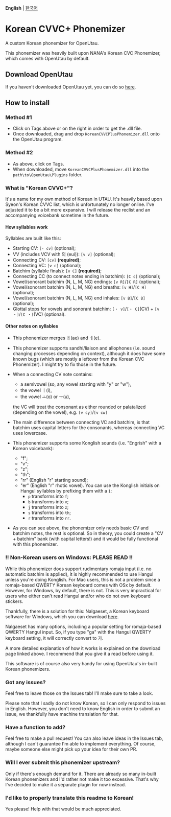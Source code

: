 **English** | [한국어](README_KR.md)

# Korean CVVC+ Phonemizer
A custom Korean phonemizer for OpenUtau.

This phonemizer was heavily built upon NANA's Korean CVC Phonemizer, which comes with OpenUtau by default.
## Download OpenUtau
If you haven't downloaded OpenUtau yet, you can do so [here](https://github.com/stakira/openutau).
## How to install
### Method #1
- Click on Tags above or on the right in order to get the .dll file.
- Once downloaded, drag and drop ``KoreanCVVCPlusPhonemizer.dll`` onto the OpenUtau program.
### Method #2
- As above, click on Tags.
- When downloaded, move ``KoreanCVVCPlusPhonemizer.dll`` into the ``path\to\OpenUtau\Plugins`` folder.
### What is "Korean CVVC+"?
It's a name for my own method of Korean in UTAU. It's heavily based upon Syeon's Korean CVVC list, which is unfortunately no longer online. I've adjusted it to be a bit more expansive. I will release the reclist and an accompanying voicebank sometime in the future.
#### How syllables work
Syllables are built like this:
- Starting CV: ``[- cv]`` (optional);
- VV (includes VCV with 의 (eui)): ``[v v]`` (optional);
- Connecting CV: ``[cv]`` **(required)**;
- Connecting VC: ``[v c]`` (optional);
- Batchim (syllable finals): ``[v C]`` **(required)**;
- Connecting CC (to connect notes ending in batchim): ``[C c]`` (optional);
- Vowel/sonorant batchim (N, L, M, NG) endings: ``[v R]``/``[C R]`` (optional);
- Vowel/sonorant batchim (N, L, M, NG) end breaths: ``[v H]``/``[C H]`` (optional);
- Vowel/sonorant batchim (N, L, M, NG) end inhales: ``[v B]``/``[C B]`` (optional);
- Glottal stops for vowels and sonorant batchim: ``[・ v]``/``[・ C]``(CV) + ``[v ・]``/``[C ・]``(VC) (optional).
#### Other notes on syllables
- This phonemizer merges ㅐ(ae) and ㅔ(e).
- This phonemizer supports sandhi/liaison and allophones (i.e. sound changing processes depending on context), although it does have some known bugs (which are mostly a leftover from the Korean CVC Phonemizer). I might try to fix those in the future.
- When a connecting CV note contains:
  - a semivowel (so, any vowel starting with "y" or "w"),
  - the vowel ㅣ(i),
  - the vowel ㅗ(o) or ㅜ(u),

  the VC will treat the consonant as either rounded or palatalized (depending on the vowel), e.g. ``[v cy]``/``[v cw]``
- The main difference between connecting VC and batchim, is that batchim uses capital letters for the consonants, whereas connecting VC uses lowercase.
- This phonemizer supports some Konglish sounds (i.e. "Engrish" with a Korean voicebank):
  - "f";
  - "v";
  - "z";
  - "th";
  - "rr" (English "r" starting sound);
  - "er" (English "r" rhotic vowel).
  You can use the Konglish initials on Hangul syllables by prefixing them with a ``1``:
	- ``p`` transforms into ``f``;
	- ``b`` transforms into ``v``;
	- ``j`` transforms into ``z``;
	- ``s`` transforms into ``th``;
	- ``r`` transforms into ``rr``.
- As you can see above, the phonemizer only needs basic CV and batchim notes, the rest is optional. So in theory, you could create a "CV + batchim" bank (with capital letters!) and it would be fully functional with this phonemizer.
### !! Non-Korean users on Windows: PLEASE READ !!
While this phonemizer does support rudimentary romaja input (i.e. no automatic batchim is applied), it is highly recommended to use Hangul unless you're doing Konglish. For Mac users, this is not a problem since a romaja-based QWERTY Korean keyboard comes with OSx by default. However, for Windows, by default, there is not. This is very impractical for users who either can't read Hangul and/or who do not own keyboard stickers.

Thankfully, there is a solution for this: Nalgaeset, a Korean keyboard software for Windows, which you can download [here](http://moogi.new21.org/en/ngs/index.htm).

Nalgaeset has many options, including a popular setting for romaja-based QWERTY Hangul input. So, if you type "ga" with the Hangul QWERTY keyboard setting, it will correctly convert to 가.

A more detailed explanation of how it works is explained on the download page linked above. I recommend that you give it a read before using it.

This software is of course also very handy for using OpenUtau's in-built Korean phonemizers.
### Got any issues?
Feel free to leave those on the Issues tab! I'll make sure to take a look.

Please note that I sadly do not know Korean, so I can only respond to issues in English. However, you don't need to know English in order to submit an issue, we thankfully have machine translation for that.
### Have a function to add?
Feel free to make a pull request! You can also leave ideas in the Issues tab, although I can't guarantee I'm able to implement everything. Of course, maybe someone else might pick up your idea for their own PR.
### Will I ever submit this phonemizer upstream?
Only if there's enough demand for it. There are already so many in-built Korean phonemizers and I'd rather not make it too excessive. That's why I've decided to make it a separate plugin for now instead.
### I'd like to properly translate this readme to Korean!
Yes please! Help with that would be much appreciated.
